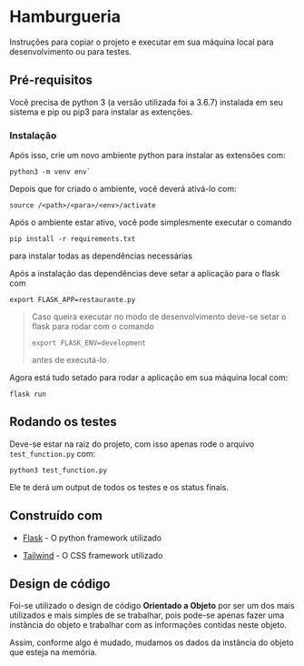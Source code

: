 # Hamburgueria

Instruções para copiar o projeto e executar em sua máquina local para desenvolvimento ou para testes.

## Pré-requisitos

Você precisa de python 3 (a versão utilizada foi a 3.6.7) instalada em seu sistema e pip ou pip3 para instalar as extenções.

### Instalação

Após isso, crie um novo ambiente python para instalar as extensões com:

```
python3 -m venv env`
```

Depois que for criado o ambiente, você deverá ativá-lo com:

```
source /<path>/<para>/<env>/activate
```

Após o ambiente estar ativo, você pode simplesmente executar o comando

```
pip install -r requirements.txt
```

para instalar todas as dependências necessárias

Após a instalação das dependências deve setar a aplicação para o flask com

```
export FLASK_APP=restaurante.py
```


>Caso queira executar no modo de desenvolvimento deve-se setar o flask para rodar com o comando
>```
>export FLASK_ENV=development
>```
>antes de executá-lo

Agora está tudo setado para rodar a aplicação em sua máquina local com:

```
flask run
```

## Rodando os testes

Deve-se estar na raiz do projeto, com isso apenas rode o arquivo `test_function.py` com:

```
python3 test_function.py
```

Ele te derá um output de todos os testes e os status finais.

## Construído com

* [Flask](http://flask.pocoo.org/) - O python framework utilizado

* [Tailwind](https://tailwindcss.com/) - O CSS framework utilizado

## Design de código

Foi-se utilizado o design de código **Orientado a Objeto**
por ser um dos mais utilizados e mais simples de se trabalhar, pois pode-se apenas fazer uma instância do objeto e trabalhar com as informações contidas neste objeto.

Assim, conforme algo é mudado, mudamos os dados da instância do objeto que esteja na memória.